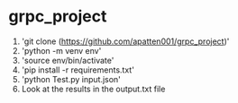 # grpc_project

1. 'git clone (https://github.com/apatten001/grpc_project)'
2. 'python -m venv env'
3. 'source env/bin/activate'
4. 'pip install -r requirements.txt'
5. 'python Test.py input.json'
6. Look at the results in the output.txt file
